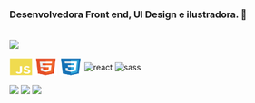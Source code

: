 ### Desenvolvedora Front end, UI Design e ilustradora. &#127803;

 
 <br>
   
 <div>
   <img align="center" height="180em" src="https://github-readme-stats.vercel.app/api/top-langs/?username=MariaEmilia92&layout=compact&langs_count=6&theme=dracula"/>
  </div>
 
 <div style="display: inline_block"><br>
  <img align="center" alt="Js" height="30" width="40" src="https://raw.githubusercontent.com/devicons/devicon/master/icons/javascript/javascript-plain.svg">
  <img align="center" alt="HTML" height="30" width="40" src="https://raw.githubusercontent.com/devicons/devicon/master/icons/html5/html5-original.svg">
  <img align="center" alt="CSS" height="30" width="40" src="https://raw.githubusercontent.com/devicons/devicon/master/icons/css3/css3-original.svg">
   <img align="center" alt="react" height="30" width="40" src="https://cdn.jsdelivr.net/gh/devicons/devicon/icons/react/react-original.svg">   
  <img align="center" alt="sass" height="30" width="40" src="https://cdn.jsdelivr.net/gh/devicons/devicon/icons/sass/sass-original.svg">
 </div>
 
 <br>
   
<div> 
  <a href="https://www.behance.net/maemi" target="_blank"><img src="https://img.shields.io/badge/-Behance-%23E4405F?style=for-the-badge&logo=behance&logoColor=white" target="_blank"></a>
  <a href = "mailto:mariaemiliapgmartins@hotmail.com"><img src="https://img.shields.io/badge/-Email-%23333?style=for-the-badge&logo=email&logoColor=white" target="_blank"></a>
  <a href="https://www.linkedin.com/in/maria-em%C3%ADlia-martins-676b91bb/" target="_blank"><img src="https://img.shields.io/badge/-LinkedIn-%230077B5?style=for-the-badge&logo=linkedin&logoColor=white" target="_blank"></a> 
</div>
 
  

